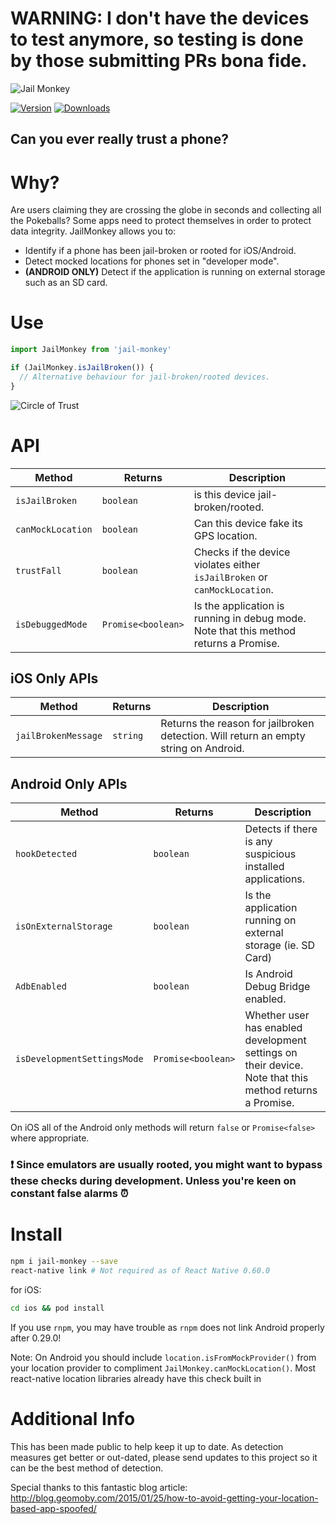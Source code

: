 # WARNING:  I don't have the devices to test anymore, so testing is done by those submitting PRs bona fide.

![Jail Monkey](./_art/JailMonkey.jpg)

[![Version](https://img.shields.io/npm/v/jail-monkey.svg)](https://www.npmjs.com/package/jail-monkey) [![Downloads](https://img.shields.io/npm/dm/jail-monkey.svg)](https://npmcharts.com/compare/jail-monkey?minimal=true)

## Can you ever really trust a phone?

# Why?
Are users claiming they are crossing the globe in seconds and collecting all the Pokeballs?  Some apps need to protect themselves in order to protect data integrity.  JailMonkey allows you to:
* Identify if a phone has been jail-broken or rooted for iOS/Android.
* Detect mocked locations for phones set in "developer mode".
* **(ANDROID ONLY)** Detect if the application is running on external storage such as an SD card.

# Use
```javascript
import JailMonkey from 'jail-monkey'

if (JailMonkey.isJailBroken()) {
  // Alternative behaviour for jail-broken/rooted devices.
}
```

![Circle of Trust](./_art/trust.jpg)

# API

Method | Returns | Description
---|---|---
`isJailBroken` | `boolean` | is this device jail-broken/rooted.
`canMockLocation` | `boolean` | Can this device fake its GPS location.
`trustFall` | `boolean` | Checks if the device violates either `isJailBroken` or `canMockLocation`.
`isDebuggedMode` | `Promise<boolean>` | Is the application is running in debug mode. Note that this method returns a Promise.

## iOS Only APIs

Method | Returns | Description
---|---|---
`jailBrokenMessage` | `string` | Returns the reason for jailbroken detection. Will return an empty string on Android.

## Android Only APIs

Method | Returns | Description
---|---|---
`hookDetected` | `boolean` | Detects if there is any suspicious installed applications.
`isOnExternalStorage` | `boolean` | Is the application running on external storage (ie. SD Card)
`AdbEnabled` | `boolean` | Is Android Debug Bridge enabled.
`isDevelopmentSettingsMode` | `Promise<boolean>` | Whether user has enabled development settings on their device. Note that this method returns a Promise.

On iOS all of the Android only methods will return `false` or `Promise<false>` where appropriate.

### :exclamation: Since emulators are usually rooted, you might want to bypass these checks during development.  Unless you're keen on constant false alarms :alarm_clock:

# Install

```bash
npm i jail-monkey --save
react-native link # Not required as of React Native 0.60.0
```
for iOS:
```bash
cd ios && pod install
```

If you use `rnpm`, you may have trouble as `rnpm` does not link Android properly after 0.29.0!

Note: On Android you should include `location.isFromMockProvider()` from your location provider to compliment `JailMonkey.canMockLocation()`.  Most react-native location libraries already have this check built in

# Additional Info
This has been made public to help keep it up to date.  As detection measures get better or out-dated, please send updates to this project so it can be the best method of detection.

Special thanks to this fantastic blog article:  http://blog.geomoby.com/2015/01/25/how-to-avoid-getting-your-location-based-app-spoofed/
